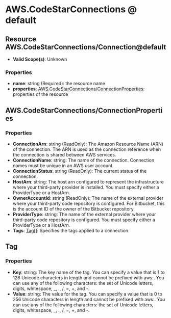 # AWS.CodeStarConnections @ default

## Resource AWS.CodeStarConnections/Connection@default
* **Valid Scope(s)**: Unknown
### Properties
* **name**: string (Required): the resource name
* **properties**: [AWS.CodeStarConnections/ConnectionProperties](#awscodestarconnectionsconnectionproperties): properties of the resource

## AWS.CodeStarConnections/ConnectionProperties
### Properties
* **ConnectionArn**: string (ReadOnly): The Amazon Resource Name (ARN) of the  connection. The ARN is used as the connection reference when the connection is shared between AWS services.
* **ConnectionName**: string: The name of the connection. Connection names must be unique in an AWS user account.
* **ConnectionStatus**: string (ReadOnly): The current status of the connection.
* **HostArn**: string: The host arn configured to represent the infrastructure where your third-party provider is installed. You must specify either a ProviderType or a HostArn.
* **OwnerAccountId**: string (ReadOnly): The name of the external provider where your third-party code repository is configured. For Bitbucket, this is the account ID of the owner of the Bitbucket repository.
* **ProviderType**: string: The name of the external provider where your third-party code repository is configured. You must specify either a ProviderType or a HostArn.
* **Tags**: [Tag](#tag)[]: Specifies the tags applied to a connection.

## Tag
### Properties
* **Key**: string: The key name of the tag. You can specify a value that is 1 to 128 Unicode characters in length and cannot be prefixed with aws:. You can use any of the following characters: the set of Unicode letters, digits, whitespace, _, ., /, =, +, and -. 
* **Value**: string: The value for the tag. You can specify a value that is 0 to 256 Unicode characters in length and cannot be prefixed with aws:. You can use any of the following characters: the set of Unicode letters, digits, whitespace, _, ., /, =, +, and -. 

